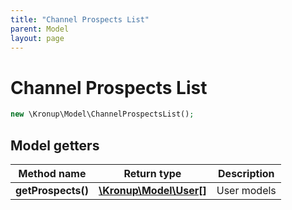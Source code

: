 ```yaml
---
title: "Channel Prospects List"
parent: Model
layout: page
---
```


# Channel Prospects List

```php
new \Kronup\Model\ChannelProspectsList();
```

## Model getters

Method name | Return type | Description
------------ | ------------- | -------------
**getProspects()** | [**\Kronup\Model\User[]**](../User) | User models

